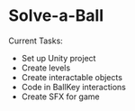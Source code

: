 # Solve-a-Ball

Current Tasks:
 - Set up Unity project
 - Create levels
 - Create interactable objects
 - Code in BallKey interactions
 - Create SFX for game
